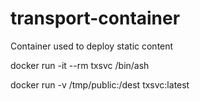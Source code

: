 # transport-container
Container used to deploy static content


docker run -it --rm txsvc /bin/ash

docker run -v /tmp/public:/dest txsvc:latest
